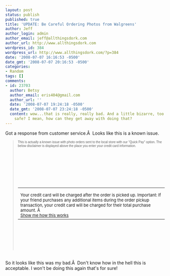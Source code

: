 ```yaml
---
layout: post
status: publish
published: true
title: 'UPDATE: Be Careful Ordering Photos from Walgreens'
author: Jeff
author_login: admin
author_email: jeff@allthingsdork.com
author_url: http://www.allthingsdork.com
wordpress_id: 384
wordpress_url: http://www.allthingsdork.com/?p=384
date: '2008-07-07 16:16:53 -0500'
date_gmt: '2008-07-07 20:16:53 -0500'
categories:
- Random
tags: []
comments:
- id: 23703
  author: Betsy
  author_email: eris404@gmail.com
  author_url: ''
  date: '2008-07-07 19:24:18 -0500'
  date_gmt: '2008-07-07 23:24:18 -0500'
  content: wow...that is really, really bad. And a little bizarre, too. How is that
    safe? I mean, how can they get away with doing that?
---
```

<p>Got a response from customer service.&Acirc;&nbsp; Looks like this is a known issue.</p>
<blockquote><p><span style="font-family: sans-serif; font-size: x-small;">This is actually a known issue with photo orders sent to the local store with our "Quick Pay" option. The below disclaimer is displayed above the place you enter your credit card information. </span> <span style="font-size: x-small;"><br />
</span></p>
<table style="height: 164px;" border="0" width="403">
<tbody>
<tr>
<td></td><br />
</tr></p>
<tr>
<td></td><br />
</tr></p>
<tr>
<td><span style="font-size: small;">Your credit card will be charged after the order is picked up. Important: If your friend purchases any additional items during the order pickup transaction, your credit card will be charged for their total purchase amount. &Acirc;&nbsp;<span style="text-decoration: underline;"><br />
</span></span><a><span style="font-size: small;"><span style="text-decoration: underline;">Show me how this works</span></span></a></td><br />
</tr><br />
</tbody></table><br />
</blockquote><br />
So it looks like this was my bad.&Acirc;&nbsp; Don't know how in the hell this is acceptable. I won't be doing this again that's for sure!</p>
